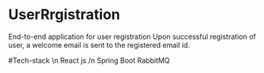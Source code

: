 # UserRrgistration
End-to-end application for user registration
Upon successful registration of user, a welcome email is sent to the registered email id.

#Tech-stack \n
React js /n
Spring Boot
RabbitMQ
